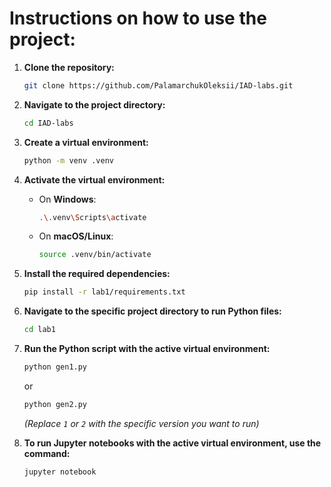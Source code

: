 # **Instructions on how to use the project:**

1. **Clone the repository:**
   ```bash
   git clone https://github.com/PalamarchukOleksii/IAD-labs.git
   ```
   
2. **Navigate to the project directory:**
   ```bash
   cd IAD-labs
   ```
   
3. **Create a virtual environment:**
   ```bash
   python -m venv .venv
   ```
   
4. **Activate the virtual environment:**

   - On **Windows**:
     ```bash
     .\.venv\Scripts\activate
     ```
   - On **macOS/Linux**:
     ```bash
     source .venv/bin/activate
     ```
   
5. **Install the required dependencies:**
   ```bash
   pip install -r lab1/requirements.txt
   ```

6. **Navigate to the specific project directory to run Python files:**
   ```bash
   cd lab1
   ```

7. **Run the Python script with the active virtual environment:**
   ```bash
   python gen1.py
   ```
   or
   ```bash
   python gen2.py
   ```
   *(Replace `1` or `2` with the specific version you want to run)*

8. **To run Jupyter notebooks with the active virtual environment, use the command:**
   ```bash
   jupyter notebook
   ```
